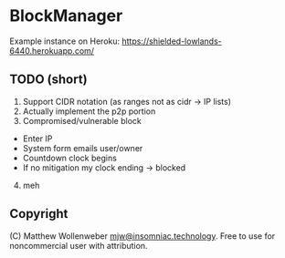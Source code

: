 BlockManager
============

Example instance on Heroku: https://shielded-lowlands-6440.herokuapp.com/


TODO (short)
------------

1. Support CIDR notation (as ranges not as cidr -> IP lists)
2. Actually implement the p2p portion
3. Compromised/vulnerable block
* Enter IP
* System form emails user/owner
* Countdown clock begins
* If no mitigation my clock ending -> blocked
4. meh

Copyright
------------
(C) Matthew Wollenweber  mjw@insomniac.technology. Free to use for noncommercial user with attribution. 

